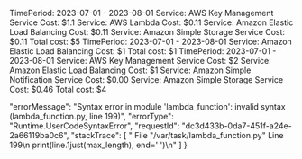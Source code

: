 TimePeriod: 2023-07-01 - 2023-08-01
Service: AWS Key Management Service Cost: $1.1
Service: AWS Lambda Cost: $0.11
Service: Amazon Elastic Load Balancing Cost: $0.11
Service: Amazon Simple Storage Service Cost: $0.11
Total cost: $5
TimePeriod: 2023-07-01 - 2023-08-01
Service: Amazon Elastic Load Balancing Cost: $1
Total cost: $1
TimePeriod: 2023-07-01 - 2023-08-01
Service: AWS Key Management Service Cost: $2
Service: Amazon Elastic Load Balancing Cost: $1
Service: Amazon Simple Notification Service Cost: $0.00
Service: Amazon Simple Storage Service Cost: $0.46
Total cost: $4


 "errorMessage": "Syntax error in module 'lambda_function': invalid syntax (lambda_function.py, line 199)",
  "errorType": "Runtime.UserCodeSyntaxError",
  "requestId": "dc3d433b-0da7-451f-a24e-2a66119ba0c6",
  "stackTrace": [
    "  File \"/var/task/lambda_function.py\" Line 199\n            print(line.1just(max_length), end=' ')\n"
  ]
}
